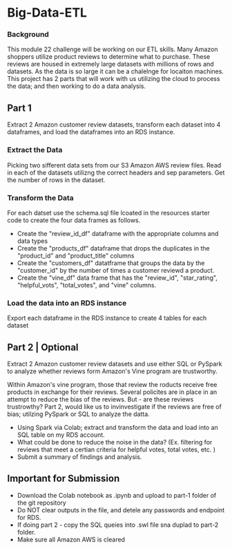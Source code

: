 # Big-Data-ETL

### Background
This module 22 challenge will be working on our ETL skills.  Many Amazon shoppers utilize product reviews to determine what to purchase.  These reviews are housed in extremely large datasets with millions of rows and datasets.  As the data is so large it can be a chalelnge for locaiton machines.  This project has 2 parts that will work with us utilizing the cloud to process the data; and then working to do a data analysis. 

## Part 1
Extract 2 Amazon customer review datasets, transform each dataset into 4 dataframes, and load the dataframes into an RDS instance.

### Extract the Data
Picking two sifferent data sets from our S3 Amazon AWS review files. Read in each of the datasets utilizng the correct headers and sep parameters. Get the number of rows in the dataset. 

### Transform the Data
For each datset use the schema.sql file lcoated in the resources starter code to create the four data frames as follows.
- Create the "review_id_df" dataframe with the appropriate columns and data types
- Create the "products_df" dataframe that drops the duplicates in the "product_id" and "product_title" columns
- Create the "customers_df" datatframe that groups the data by the "customer_id" by the number of times a customer reviewd a product. 
- Create the "vine_df" data frame that has the "review_id", "star_rating", "helpful_vots", "total_votes", and "vine" columns.

### Load the data into an RDS instance
Export each dataframe in the RDS instance to create 4 tables for each dataset

## Part 2 | Optional
Extract 2 Amazon customer review datasets and use either SQL or PySpark to analyze whether reviews form Amazon's Vine program are trustworthy. 

Within Amazon's vine program, those that review the roducts receive free products in exchange for their reviews. Several policites are in place in an attempt to reduce the bias of the reviews.  But - are these reviews trustrowthy?  Part 2, would like us to invinvestigate if the reviews are free of bias; utilzing PySpark or SQL to analyze the datta.

- Using Spark via Colab; extract and transform the data and load into an SQL table on my RDS account. 
- What could be done to reduce the noise in the data? (Ex. filtering for reviews that meet a certian criteria for helpful votes, total votes, etc. )
- Submit a summary of findings and analysis. 

## Important for Submission
- Download the Colab notebook as .ipynb and upload to part-1 folder of the git repository
- Do NOT clear outputs in the file, and detele any passwords and endpoint for RDS.
- If doing part 2 - copy the SQL queies into .swl file sna duplad to part-2 folder.
- Make sure all Amazon AWS is cleared



